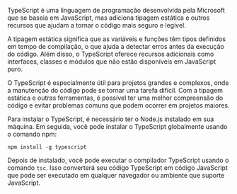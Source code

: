 TypeScript é uma linguagem de programação desenvolvida pela Microsoft que se baseia em JavaScript, mas adiciona tipagem estática e outros recursos que ajudam a tornar o código mais seguro e legível.

A tipagem estática significa que as variáveis e funções têm tipos definidos em tempo de compilação, o que ajuda a detectar erros antes da execução do código. Além disso, o TypeScript oferece recursos adicionais como interfaces, classes e módulos que não estão disponíveis em JavaScript puro.

O TypeScript é especialmente útil para projetos grandes e complexos, onde a manutenção do código pode se tornar uma tarefa difícil. Com a tipagem estática e outras ferramentas, é possível ter uma melhor compreensão do código e evitar problemas comuns que podem ocorrer em projetos maiores.

Para instalar o TypeScript, é necessário ter o Node.js instalado em sua máquina. Em seguida, você pode instalar o TypeScript globalmente usando o comando npm:



`npm install -g typescript`

Depois de instalado, você pode executar o compilador TypeScript usando o comando `tsc`. Isso converterá seu código TypeScript em código JavaScript que pode ser executado em qualquer navegador ou ambiente que suporte JavaScript.